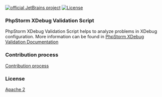 [![official JetBrains project](http://jb.gg/badges/official.svg)](https://confluence.jetbrains.com/display/ALL/JetBrains+on+GitHub)
[![License](https://img.shields.io/badge/License-Apache%202.0-blue.svg)](https://www.apache.org/licenses/LICENSE-2.0.html)
### PhpStorm XDebug Validation Script
PhpStorm XDebug Validation Script helps to analyze problems in XDebug configuration. 
More information can be found in [PhpStorm XDebug Validation Documentation](https://www.jetbrains.com/help/phpstorm/validating-the-configuration-of-the-debugging-engine.html)

### Contribution process
[Contribution process](CONTRIBUTING.md)

### License
[Apache 2]

[Apache 2]:https://www.apache.org/licenses/LICENSE-2.0
